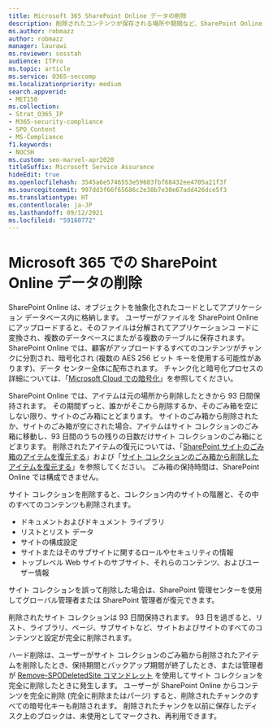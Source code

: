 ```yaml
---
title: Microsoft 365 SharePoint Online データの削除
description: 削除されたコンテンツが保存される場所や期間など、SharePoint Online でデータ削除がどのように機能するかを学習します。
ms.author: robmazz
author: robmazz
manager: laurawi
ms.reviewer: sosstah
audience: ITPro
ms.topic: article
ms.service: O365-seccomp
ms.localizationpriority: medium
search.appverid:
- MET150
ms.collection:
- Strat_O365_IP
- M365-security-compliance
- SPO_Content
- MS-Compliance
f1.keywords:
- NOCSH
ms.custom: seo-marvel-apr2020
titleSuffix: Microsoft Service Assurance
hideEdit: true
ms.openlocfilehash: 3545a6e5746553e59603fbf68432ee4705a21f3f
ms.sourcegitcommit: 997dd3f66f65686c2e38b7e30e67add426dce5f3
ms.translationtype: HT
ms.contentlocale: ja-JP
ms.lasthandoff: 09/12/2021
ms.locfileid: "59160772"
---
```

# <a name="sharepoint-online-data-deletion-in-microsoft-365"></a>Microsoft 365 での SharePoint Online データの削除

SharePoint Online は、オブジェクトを抽象化されたコードとしてアプリケーション データベース内に格納します。 ユーザーがファイルを SharePoint Online にアップロードすると、そのファイルは分解されてアプリケーションコ ードに変換され、複数のデータベースにまたがる複数のテーブルに保存されます。 SharePoint Online では、顧客がアップロードするすべてのコンテンツがチャンクに分割され、暗号化され (複数の AES 256 ビット キーを使用する可能性があります)、データ センター全体に配布されます。 チャンク化と暗号化プロセスの詳細については、「[Microsoft Cloud での暗号化](/microsoft-365/compliance/office-365-encryption-in-the-microsoft-cloud-overview)」を参照してください。 

SharePoint Online では、アイテムは元の場所から削除したときから 93 日間保持されます。 その期間ずっと、誰かがそこから削除するか、そのごみ箱を空にしない限り、サイトのごみ箱にとどまります。 サイトのごみ箱から削除されたか、サイトのごみ箱が空にされた場合、アイテムはサイト コレクションのごみ箱に移動し、93 日間のうちの残りの日数だけサイト コレクションのごみ箱にとどまります。 削除されたアイテムの復元については、「[SharePoint サイトのごみ箱のアイテムを復元する](https://support.office.com/article/6df466b6-55f2-4898-8d6e-c0dff851a0be#ID0EAADAAA=Online
)」および「[サイト コレクションのごみ箱から削除したアイテムを復元する](https://support.office.com/article/5fa924ee-16d7-487b-9a0a-021b9062d14b)」を参照してください。 ごみ箱の保持時間は、SharePoint Online では構成できません。

サイト コレクションを削除すると、コレクション内のサイトの階層と、その中のすべてのコンテンツも削除されます。

- ドキュメントおよびドキュメント ライブラリ
- リストとリスト データ
- サイトの構成設定
- サイトまたはそのサブサイトに関するロールやセキュリティの情報
- トップレベル Web サイトのサブサイト、それらのコンテンツ、およびユーザー情報

サイト コレクションを誤って削除した場合は、SharePoint 管理センターを使用してグローバル管理者または SharePoint 管理者が復元できます。

削除されたサイト コレクションは 93 日間保持されます。 93 日を過ぎると、リスト、ライブラリ、ページ、サブサイトなど、サイトおよびサイトのすべてのコンテンツと設定が完全に削除されます。

ハード削除は、ユーザーがサイト コレクションのごみ箱から削除されたアイテムを削除したとき、保持期間とバックアップ期間が終了したとき、または管理者が [Remove-SPODeletedSite コマンドレット](/powershell/module/sharepoint-online/remove-spodeletedsite) を使用してサイト コレクションを完全に削除したときに発生します。 ユーザーが SharePoint Online からコンテンツを完全に削除 (完全に削除またはパージ) すると、削除されたチャンクのすべての暗号化キーも削除されます。 削除されたチャンクを以前に保存したディスク上のブロックは、未使用としてマークされ、再利用できます。
